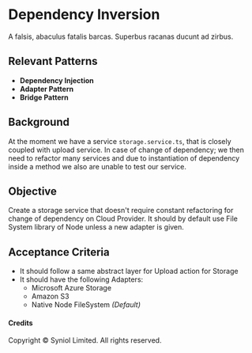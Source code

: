 # Dependency Inversion
A falsis, abaculus fatalis barcas. Superbus racanas ducunt ad zirbus.


## Relevant Patterns
 * __Dependency Injection__
 * __Adapter Pattern__
 * __Bridge Pattern__


## Background
At the moment we have a service `storage.service.ts`, that is closely 
coupled with upload service. In case of change of dependency; we then 
need to refactor many services and due to instantiation of dependency 
inside a method we also are unable to test our service.


## Objective
Create a storage service that doesn't require constant refactoring 
for change of dependency on Cloud Provider. It should by default use 
File System library of Node unless a new adapter is given.


## Acceptance Criteria
 * It should follow a same abstract layer for Upload action for Storage
 * It should have the following Adapters:
    * Microsoft Azure Storage
    * Amazon S3
    * Native Node FileSystem _(Default)_


#### Credits
Copyright &copy; Syniol Limited. All rights reserved.

